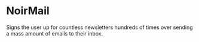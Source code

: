# NoirMail
Signs the user up for countless newsletters hundreds of times over sending a mass amount of emails to their inbox.

